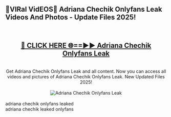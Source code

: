 <h2>🔴VIRal VidEOS🔴 Adriana Chechik Onlyfans Leak Videos And Photos - Update Files 2025!</h2>
<br>
<div align="center">
<h2><a href="https://virallinks.top/odZfE0" rel="nofollow">🔴 CLICK HERE 🌐==►► Adriana Chechik Onlyfans Leak</a></h2>
<br>
Get Adriana Chechik Onlyfans Leak and all content. Now you can access all videos and pictures of Adriana Chechik Onlyfans Leak. New Updated Files 2025!
<br>
<br>
<a href="https://virallinks.top/odZfE0" rel="nofollow" data-target="animated-image.originalLink"><img src="https://i.imgur.com/dJHk4Zq.gif)" alt="Adriana Chechik Onlyfans Leak" style="max-width: 100%; display: inline-block;" data-target="animated-image.originalImage"></a>
</div>
<br>
adriana chechik onlyfans leaked<br>
adriana chechik leaked onlyfans